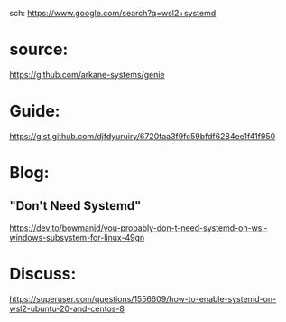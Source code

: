 sch: https://www.google.com/search?q=wsl2+systemd

# source:
https://github.com/arkane-systems/genie

# Guide:
https://gist.github.com/djfdyuruiry/6720faa3f9fc59bfdf6284ee1f41f950

# Blog:
## "Don't Need Systemd"
https://dev.to/bowmanjd/you-probably-don-t-need-systemd-on-wsl-windows-subsystem-for-linux-49gn

# Discuss:
https://superuser.com/questions/1556609/how-to-enable-systemd-on-wsl2-ubuntu-20-and-centos-8
